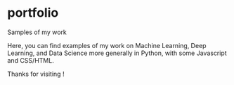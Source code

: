 # portfolio
Samples of my work

Here, you can find examples of my work on Machine Learning, Deep Learning, and Data Science more generally in Python, with some Javascript and CSS/HTML.


Thanks for visiting !
